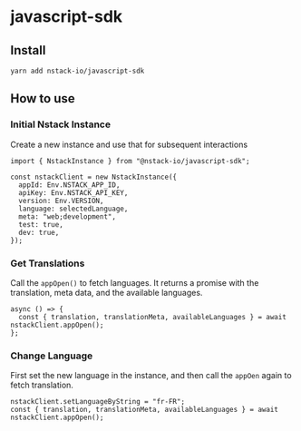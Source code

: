 # javascript-sdk

## Install

```console
yarn add nstack-io/javascript-sdk
```

## How to use

### Initial Nstack Instance

Create a new instance and use that for subsequent interactions

```tsx
import { NstackInstance } from "@nstack-io/javascript-sdk";

const nstackClient = new NstackInstance({
  appId: Env.NSTACK_APP_ID,
  apiKey: Env.NSTACK_API_KEY,
  version: Env.VERSION,
  language: selectedLanguage,
  meta: "web;development",
  test: true,
  dev: true,
});
```

### Get Translations

Call the `appOpen()` to fetch languages. It returns a promise with the translation, meta data, and the available languages.

```tsx
async () => {
  const { translation, translationMeta, availableLanguages } = await nstackClient.appOpen();
};
```

### Change Language

First set the new language in the instance, and then call the `appOen` again to fetch translation.

```tsx
nstackClient.setLanguageByString = "fr-FR";
const { translation, translationMeta, availableLanguages } = await nstackClient.appOpen();
```

